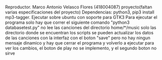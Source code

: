 Reproductor. Marco Antonio Velasco Flores (418004087) proyecto(faltan varias especificaciones del proyecto)
Dependencias: python3, pip3 install mp3-tagger.
Ejecutar sobre ubuntu con soporte para GTK3
Para ejecutar el programa solo hay que correr el siguiente comando "python3 databasetest.py" no lee
las canciones del directorio home/*/music solo las directorio donde se encuentran los scripts
se pueden actualizar los datos de las canciones con la interfaz con el boton "save" pero no hay ningun mensaje dinamico
y hay que cerrar el programa y volverlo a ejecutar para ver los cambios, el boton de play no se implemento, y el segundo boton
no sirve

